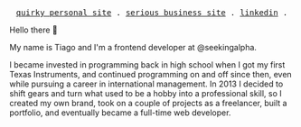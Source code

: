 <p align="center">
  <samp>
    <a href="https://vftiago.com">quirky personal site</a> .
    <a href="https://lightradius.com">serious business site</a> .
    <a href="https://linkedin.com/vftiago">linkedin</a> .
  </samp>
</p>

Hello there 👋

My name is Tiago and I'm a frontend developer at @seekingalpha.

I became invested in programming back in high school when I got my first Texas Instruments, and continued programming on and off since then, even while pursuing a career in international management. In 2013 I decided to shift gears and turn what used to be a hobby into a professional skill, so I created my own brand, took on a couple of projects as a freelancer, built a portfolio, and eventually became a full-time web developer.
